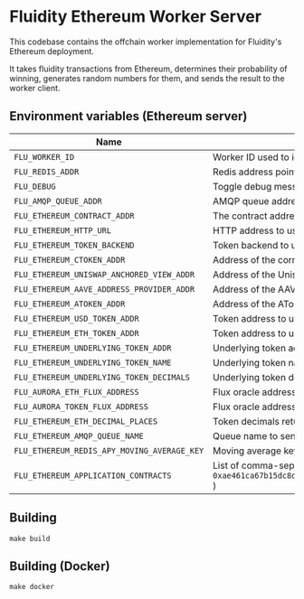 
# Fluidity Ethereum Worker Server

This codebase contains the offchain worker implementation for Fluidity's
Ethereum deployment.

It takes fluidity transactions from Ethereum, determines their probability of
winning, generates random numbers for them, and sends the result to the worker
client.

## Environment variables (Ethereum server)

|                    Name                    |                                  Description                                  |
|---------------------------------------------|-------------------------------------------------------------------------------|
| `FLU_WORKER_ID`                             | Worker ID used to identify the application in logging and to the AMQP queue.  |
| `FLU_REDIS_ADDR`                            | Redis address pointing to Redis for state tracking							 |
| `FLU_DEBUG`                                 | Toggle debug messages produced by any application using the debug logger.     |
| `FLU_AMQP_QUEUE_ADDR`                       | AMQP queue address connected to to receive and send messages down.            |
| `FLU_ETHEREUM_CONTRACT_ADDR`                | The contract address to use based on the backend for rewarding users.         |
| `FLU_ETHEREUM_HTTP_URL`                     | HTTP address to use to connect to Geth.                                       |
| `FLU_ETHEREUM_TOKEN_BACKEND`                | Token backend to use. (compound|aave).                                        |
| `FLU_ETHEREUM_CTOKEN_ADDR`                  | Address of the corresponding CToken (ie, cUSDT)                               |
| `FLU_ETHEREUM_UNISWAP_ANCHORED_VIEW_ADDR`   | Address of the Uniswap anchored view price oracle.                            |
| `FLU_ETHEREUM_AAVE_ADDRESS_PROVIDER_ADDR`   | Address of the AAVE address provider.                                         |
| `FLU_ETHEREUM_ATOKEN_ADDR`                  | Address of the AToken to use for the underlying token.                        |
| `FLU_ETHEREUM_USD_TOKEN_ADDR`               | Token address to use to look up the price of Ethereum using AAVE.             |
| `FLU_ETHEREUM_ETH_TOKEN_ADDR`               | Token address to use to look up to get the price of Ethereum using AAVE.      |
| `FLU_ETHEREUM_UNDERLYING_TOKEN_ADDR`        | Underlying token address to use to get the APY of a token from AAVE.          |
| `FLU_ETHEREUM_UNDERLYING_TOKEN_NAME`        | Underlying token name to use to get the APY and to communicate to the worker. |
| `FLU_ETHEREUM_UNDERLYING_TOKEN_DECIMALS`    | Underlying token decimals in place (18 for DAI, 6 for USDT and USDC, etc).    |
| `FLU_AURORA_ETH_FLUX_ADDRESS`               | Flux oracle address for looking up the price of Eth on Aurora.                |
| `FLU_AURORA_TOKEN_FLUX_ADDRESS`             | Flux oracle address for looking up the price of the current token on Aurora.  |
| `FLU_ETHEREUM_ETH_DECIMAL_PLACES`           | Token decimals returned for the value of Eth by Flux oracles (usu. 8).        |
| `FLU_ETHEREUM_AMQP_QUEUE_NAME`              | Queue name to send messages down from the worker server to the client.        |
| `FLU_ETHEREUM_REDIS_APY_MOVING_AVERAGE_KEY` | Moving average key to use to track the APY with using Redis.                  |
| `FLU_ETHEREUM_APPLICATION_CONTRACTS`        | List of comma-separated contract addresses to track as applications. (e.g. `0xae461ca67b15dc8dc81ce7615e0320da1a9ab8d5,0x3041cbd36888becc7bbcbc0045e3b1f144466f5f` ) |

## Building

	make build

## Building (Docker)

	make docker
